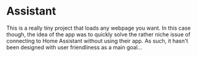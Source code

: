 # Assistant

This is a really tiny project that loads any webpage you want. In this case though, the idea of the app was to quickly solve the rather niche issue of connecting to Home Assistant without using their app. As such, it hasn't been designed with user friendliness as a main goal...